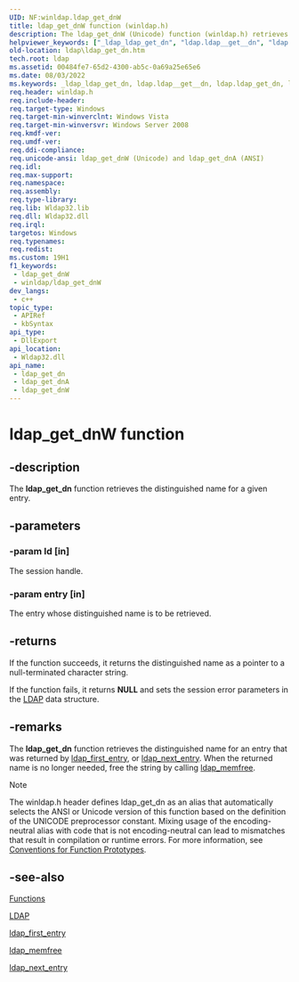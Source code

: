 ```yaml
---
UID: NF:winldap.ldap_get_dnW
title: ldap_get_dnW function (winldap.h)
description: The ldap_get_dnW (Unicode) function (winldap.h) retrieves the distinguished name for a given entry. 
helpviewer_keywords: ["_ldap_ldap_get_dn", "ldap.ldap__get__dn", "ldap.ldap_get_dn", "ldap_get_dn", "ldap_get_dn function [LDAP]", "ldap_get_dnW", "winldap/ldap_get_dn", "winldap/ldap_get_dnW"]
old-location: ldap\ldap_get_dn.htm
tech.root: ldap
ms.assetid: 00484fe7-65d2-4300-ab5c-0a69a25e65e6
ms.date: 08/03/2022
ms.keywords: _ldap_ldap_get_dn, ldap.ldap__get__dn, ldap.ldap_get_dn, ldap_get_dn, ldap_get_dn function [LDAP], ldap_get_dnA, ldap_get_dnW, winldap/ldap_get_dn, winldap/ldap_get_dnA, winldap/ldap_get_dnW
req.header: winldap.h
req.include-header: 
req.target-type: Windows
req.target-min-winverclnt: Windows Vista
req.target-min-winversvr: Windows Server 2008
req.kmdf-ver: 
req.umdf-ver: 
req.ddi-compliance: 
req.unicode-ansi: ldap_get_dnW (Unicode) and ldap_get_dnA (ANSI)
req.idl: 
req.max-support: 
req.namespace: 
req.assembly: 
req.type-library: 
req.lib: Wldap32.lib
req.dll: Wldap32.dll
req.irql: 
targetos: Windows
req.typenames: 
req.redist: 
ms.custom: 19H1
f1_keywords:
 - ldap_get_dnW
 - winldap/ldap_get_dnW
dev_langs:
 - c++
topic_type:
 - APIRef
 - kbSyntax
api_type:
 - DllExport
api_location:
 - Wldap32.dll
api_name:
 - ldap_get_dn
 - ldap_get_dnA
 - ldap_get_dnW
---
```


# ldap_get_dnW function


## -description

The <b>ldap_get_dn</b> function retrieves the distinguished name for a given entry.

## -parameters

### -param ld [in]

The session handle.

### -param entry [in]

The entry whose distinguished name is to be retrieved.

## -returns

If the function succeeds, it returns the distinguished name as a pointer to a null-terminated character string.

If the function fails, it returns <b>NULL</b> and sets the session error parameters in the 
<a href="/previous-versions/windows/desktop/api/winldap/ns-winldap-ldap">LDAP</a> data structure.

## -remarks

The <b>ldap_get_dn</b> function retrieves the distinguished name for an entry that was returned by 
<a href="/previous-versions/windows/desktop/api/winldap/nf-winldap-ldap_first_entry">ldap_first_entry</a>, or 
<a href="/previous-versions/windows/desktop/api/winldap/nf-winldap-ldap_next_entry">ldap_next_entry</a>. When the returned name is no longer needed, free the string by calling 
<a href="/previous-versions/windows/desktop/api/winldap/nf-winldap-ldap_memfree">ldap_memfree</a>.





> [!NOTE]
> The winldap.h header defines ldap_get_dn as an alias that automatically selects the ANSI or Unicode version of this function based on the definition of the UNICODE preprocessor constant. Mixing usage of the encoding-neutral alias with code that is not encoding-neutral can lead to mismatches that result in compilation or runtime errors. For more information, see [Conventions for Function Prototypes](/windows/win32/intl/conventions-for-function-prototypes).

## -see-also

<a href="/previous-versions/windows/desktop/ldap/functions">Functions</a>



<a href="/previous-versions/windows/desktop/api/winldap/ns-winldap-ldap">LDAP</a>



<a href="/previous-versions/windows/desktop/api/winldap/nf-winldap-ldap_first_entry">ldap_first_entry</a>



<a href="/previous-versions/windows/desktop/api/winldap/nf-winldap-ldap_memfree">ldap_memfree</a>



<a href="/previous-versions/windows/desktop/api/winldap/nf-winldap-ldap_next_entry">ldap_next_entry</a>
